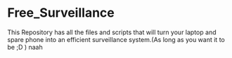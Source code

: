 # Free_Surveillance
This Repository has all the files and scripts that will turn your laptop and spare phone into an efficient surveillance system.(As long as you want it to be ;D )
naah
